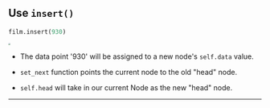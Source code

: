 
## Use `insert()` 
```python
film.insert(930)
```
<img src="https://tva1.sinaimg.cn/large/0082zybpgy1gc0lrqgwglj31tk04wjs9.jpg" style="zoom:25%;" />

- The data point '930' will be assigned to a new node's `self.data` value.

- `set_next` function points the current node to the old "head" node. 

- `self.head` will take in our current Node as the new "head" node.
-------------------------------------------------

[for speaker]: <> (When calling the `insert[]` function in the `main[]` code, it will look like this:)

[for speaker]: <> (The data point '930' will be assigned to a new node's `self.data` value, while the `set_next` function points the current node to the old "head" node. Then, `self.head` will take in our current Node as the new "head" node. Now, the new "head" is the node with data 930 and this node points to the node with data 900.)

